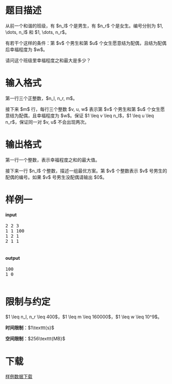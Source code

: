 # 题目描述

<p>从前一个和谐的班级，有 $n_l$ 个是男生，有 $n_r$ 个是女生。编号分别为 $1, \dots, n_l$ 和 $1, \dots, n_r$。</p>
<p>有若干个这样的条件：第 $v$ 个男生和第 $u$ 个女生愿意结为配偶，且结为配偶后幸福程度为 $w$。</p>
<p>请问这个班级里幸福程度之和最大是多少？</p>

# 输入格式


<p>第一行三个正整数，$n_l, n_r, m$。</p>
<p>接下来 $m$ 行，每行三个整数 $v, u, w$ 表示第 $v$ 个男生和第 $u$ 个女生愿意结为配偶，且幸福程度为 $w$。保证 $1 \leq v \leq n_l$，$1 \leq u \leq n_r$，保证同一对 $v, u$ 不会出现两次。</p>

# 输出格式


<p>第一行一个整数，表示幸福程度之和的最大值。</p>
<p>接下来一行 $n_l$ 个整数，描述一组最优方案。第 $v$ 个整数表示 $v$ 号男生的配偶的编号。如果 $v$ 号男生没配偶请输出 $0$。</p>

# 样例一


<h4>input</h4>
<pre>2 2 3
1 1 100
1 2 1
2 1 1

</pre>

<h4>output</h4>
<pre>100
1 0

</pre>


# 限制与约定


<p>$1 \leq n_l, n_r \leq 400$，$1 \leq m \leq 160000$，$1 \leq w  \leq 10^9$。</p>
<p><strong>时间限制</strong>：$1\texttt{s}$</p>
<p><strong>空间限制</strong>：$256\texttt{MB}$</p>

# 下载


<p><a href="/download.php?type=problem&amp;id=80">样例数据下载</a></p>

